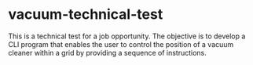 # vacuum-technical-test
This is a technical test for a job opportunity. The objective is to develop a CLI program that enables the user to control the position of a vacuum cleaner within a grid by providing a sequence of instructions.
